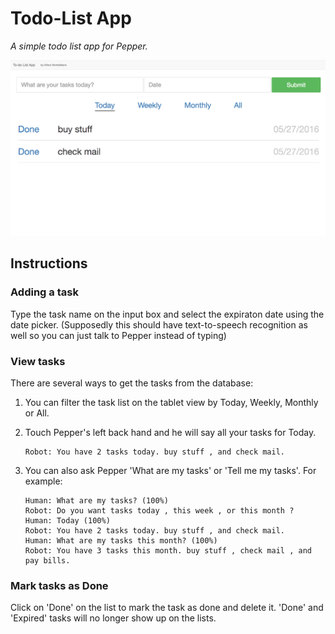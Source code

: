 # Todo-List App
_A simple todo list app for Pepper._

![](images/todo1.png)

## Instructions
### Adding a task
Type the task name on the input box and select the expiraton date using the date picker. (Supposedly this should have text-to-speech recognition as well so you can just talk to Pepper instead of typing)

### View tasks
There are several ways to get the tasks from the database:

1. You can filter the task list on the tablet view by Today, Weekly, Monthly or All.

2. Touch Pepper's left back hand and he will say all your tasks for Today.

   ```
   Robot: You have 2 tasks today. buy stuff , and check mail.
   ```

3. You can also ask Pepper 'What are my tasks' or 'Tell me my tasks'. For example:
   ```
   Human: What are my tasks? (100%)
   Robot: Do you want tasks today , this week , or this month ?
   Human: Today (100%)
   Robot: You have 2 tasks today. buy stuff , and check mail.
   Human: What are my tasks this month? (100%)
   Robot: You have 3 tasks this month. buy stuff , check mail , and pay bills.
   ```

### Mark tasks as Done
Click on 'Done' on the list to mark the task as done and delete it. 'Done' and 'Expired' tasks will no longer show up on the lists.
